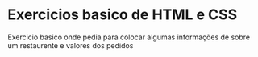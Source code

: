 # Exercicios basico de HTML e CSS

Exercicio basico onde pedia para colocar algumas informações de sobre um restaurente e valores dos pedidos
